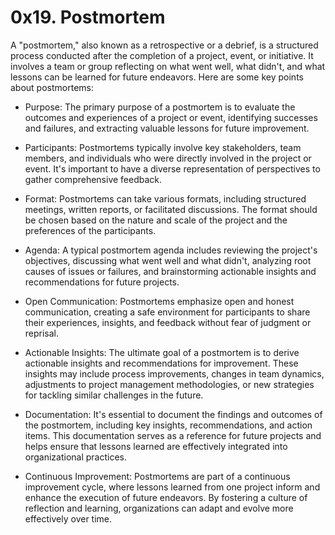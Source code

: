 # 0x19. Postmortem
A "postmortem," also known as a retrospective or a debrief, is a structured process conducted after the completion of a project, event, or initiative. It involves a team or group reflecting on what went well, what didn't, and what lessons can be learned for future endeavors. Here are some key points about postmortems:

- Purpose: The primary purpose of a postmortem is to evaluate the outcomes and experiences of a project or event, identifying successes and failures, and extracting valuable lessons for future improvement.

- Participants: Postmortems typically involve key stakeholders, team members, and individuals who were directly involved in the project or event. It's important to have a diverse representation of perspectives to gather comprehensive feedback.

- Format: Postmortems can take various formats, including structured meetings, written reports, or facilitated discussions. The format should be chosen based on the nature and scale of the project and the preferences of the participants.

- Agenda: A typical postmortem agenda includes reviewing the project's objectives, discussing what went well and what didn't, analyzing root causes of issues or failures, and brainstorming actionable insights and recommendations for future projects.

- Open Communication: Postmortems emphasize open and honest communication, creating a safe environment for participants to share their experiences, insights, and feedback without fear of judgment or reprisal.

- Actionable Insights: The ultimate goal of a postmortem is to derive actionable insights and recommendations for improvement. These insights may include process improvements, changes in team dynamics, adjustments to project management methodologies, or new strategies for tackling similar challenges in the future.

- Documentation: It's essential to document the findings and outcomes of the postmortem, including key insights, recommendations, and action items. This documentation serves as a reference for future projects and helps ensure that lessons learned are effectively integrated into organizational practices.

- Continuous Improvement: Postmortems are part of a continuous improvement cycle, where lessons learned from one project inform and enhance the execution of future endeavors. By fostering a culture of reflection and learning, organizations can adapt and evolve more effectively over time.